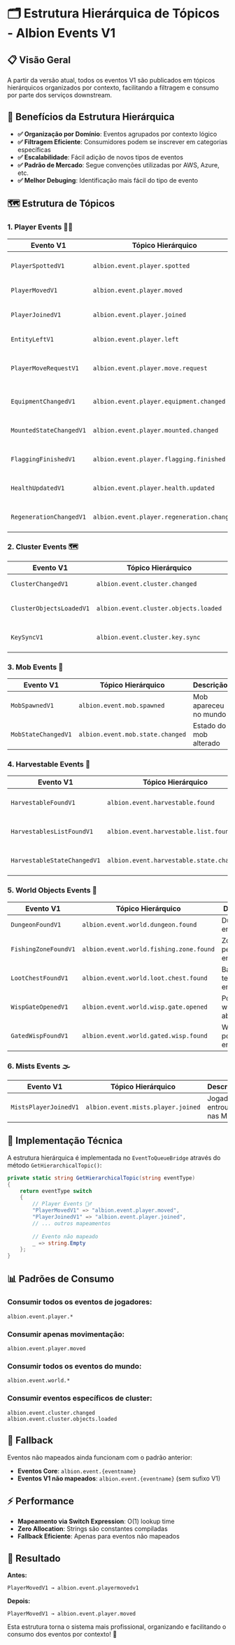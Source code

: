 # 🗂️ Estrutura Hierárquica de Tópicos - Albion Events V1

## 📋 **Visão Geral**

A partir da versão atual, todos os eventos V1 são publicados em tópicos hierárquicos organizados por contexto, facilitando a filtragem e consumo por parte dos serviços downstream.

## 🎯 **Benefícios da Estrutura Hierárquica**

- **✅ Organização por Domínio**: Eventos agrupados por contexto lógico
- **✅ Filtragem Eficiente**: Consumidores podem se inscrever em categorias específicas
- **✅ Escalabilidade**: Fácil adição de novos tipos de eventos
- **✅ Padrão de Mercado**: Segue convenções utilizadas por AWS, Azure, etc.
- **✅ Melhor Debuging**: Identificação mais fácil do tipo de evento

## 🗺️ **Estrutura de Tópicos**

### **1. Player Events** 🧙‍♂️

| Evento V1 | Tópico Hierárquico | Descrição |
|-----------|-------------------|-----------|
| `PlayerSpottedV1` | `albion.event.player.spotted` | Jogador avistado no mundo |
| `PlayerMovedV1` | `albion.event.player.moved` | Jogador se movimentou |
| `PlayerJoinedV1` | `albion.event.player.joined` | Jogador entrou no jogo |
| `EntityLeftV1` | `albion.event.player.left` | Jogador saiu do jogo |
| `PlayerMoveRequestV1` | `albion.event.player.move.request` | Solicitação de movimento do jogador |
| `EquipmentChangedV1` | `albion.event.player.equipment.changed` | Equipamento do jogador alterado |
| `MountedStateChangedV1` | `albion.event.player.mounted.changed` | Estado de montaria alterado |
| `FlaggingFinishedV1` | `albion.event.player.flagging.finished` | Processo de flagging concluído |
| `HealthUpdatedV1` | `albion.event.player.health.updated` | Vida do jogador atualizada |
| `RegenerationChangedV1` | `albion.event.player.regeneration.changed` | Regeneração do jogador alterada |

### **2. Cluster Events** 🗺️

| Evento V1 | Tópico Hierárquico | Descrição |
|-----------|-------------------|-----------|
| `ClusterChangedV1` | `albion.event.cluster.changed` | Mudança de cluster/zona |
| `ClusterObjectsLoadedV1` | `albion.event.cluster.objects.loaded` | Objetos do cluster carregados |
| `KeySyncV1` | `albion.event.cluster.key.sync` | Sincronização de chave do cluster |

### **3. Mob Events** 👹

| Evento V1 | Tópico Hierárquico | Descrição |
|-----------|-------------------|-----------|
| `MobSpawnedV1` | `albion.event.mob.spawned` | Mob apareceu no mundo |
| `MobStateChangedV1` | `albion.event.mob.state.changed` | Estado do mob alterado |

### **4. Harvestable Events** 🌿

| Evento V1 | Tópico Hierárquico | Descrição |
|-----------|-------------------|-----------|
| `HarvestableFoundV1` | `albion.event.harvestable.found` | Recurso coletável encontrado |
| `HarvestablesListFoundV1` | `albion.event.harvestable.list.found` | Lista de recursos encontrada |
| `HarvestableStateChangedV1` | `albion.event.harvestable.state.changed` | Estado do recurso alterado |

### **5. World Objects Events** 🏰

| Evento V1 | Tópico Hierárquico | Descrição |
|-----------|-------------------|-----------|
| `DungeonFoundV1` | `albion.event.world.dungeon.found` | Dungeon encontrada |
| `FishingZoneFoundV1` | `albion.event.world.fishing.zone.found` | Zona de pesca encontrada |
| `LootChestFoundV1` | `albion.event.world.loot.chest.found` | Baú de tesouro encontrado |
| `WispGateOpenedV1` | `albion.event.world.wisp.gate.opened` | Portal de wisp aberto |
| `GatedWispFoundV1` | `albion.event.world.gated.wisp.found` | Wisp com portal encontrado |

### **6. Mists Events** 🌫️

| Evento V1 | Tópico Hierárquico | Descrição |
|-----------|-------------------|-----------|
| `MistsPlayerJoinedV1` | `albion.event.mists.player.joined` | Jogador entrou nas Mists |

## 🔧 **Implementação Técnica**

A estrutura hierárquica é implementada no `EventToQueueBridge` através do método `GetHierarchicalTopic()`:

```csharp
private static string GetHierarchicalTopic(string eventType)
{
    return eventType switch
    {
        // Player Events 🧙‍♂️
        "PlayerMovedV1" => "albion.event.player.moved",
        "PlayerJoinedV1" => "albion.event.player.joined",
        // ... outros mapeamentos
        
        // Evento não mapeado
        _ => string.Empty
    };
}
```

## 📊 **Padrões de Consumo**

### **Consumir todos os eventos de jogadores:**
```
albion.event.player.*
```

### **Consumir apenas movimentação:**
```
albion.event.player.moved
```

### **Consumir todos os eventos do mundo:**
```
albion.event.world.*
```

### **Consumir eventos específicos de cluster:**
```
albion.event.cluster.changed
albion.event.cluster.objects.loaded
```

## 🔄 **Fallback**

Eventos não mapeados ainda funcionam com o padrão anterior:
- **Eventos Core**: `albion.event.{eventname}`
- **Eventos V1 não mapeados**: `albion.event.{eventname}` (sem sufixo V1)

## ⚡ **Performance**

- **Mapeamento via Switch Expression**: O(1) lookup time
- **Zero Allocation**: Strings são constantes compiladas
- **Fallback Eficiente**: Apenas para eventos não mapeados

## 🎉 **Resultado**

**Antes:**
```
PlayerMovedV1 → albion.event.playermovedv1
```

**Depois:**
```
PlayerMovedV1 → albion.event.player.moved
```

Esta estrutura torna o sistema mais profissional, organizando e facilitando o consumo dos eventos por contexto! 🚀

